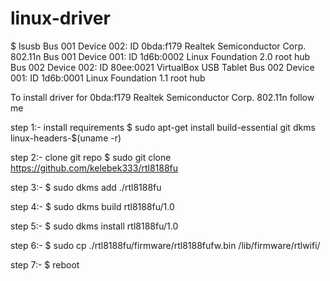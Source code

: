 # linux-driver


$ lsusb
Bus 001 Device 002: ID 0bda:f179 Realtek Semiconductor Corp. 802.11n
Bus 001 Device 001: ID 1d6b:0002 Linux Foundation 2.0 root hub
Bus 002 Device 002: ID 80ee:0021 VirtualBox USB Tablet
Bus 002 Device 001: ID 1d6b:0001 Linux Foundation 1.1 root hub

To install driver for 0bda:f179 Realtek Semiconductor Corp. 802.11n follow me

step 1:- install requirements
$ sudo apt-get install build-essential git dkms linux-headers-$(uname -r)

step 2:- clone git repo
$ sudo git clone https://github.com/kelebek333/rtl8188fu

step 3:- 
$ sudo dkms add ./rtl8188fu

step 4:- 
$ sudo dkms build rtl8188fu/1.0

step 5:- 
$ sudo dkms install rtl8188fu/1.0

step 6:- 
$ sudo cp ./rtl8188fu/firmware/rtl8188fufw.bin /lib/firmware/rtlwifi/

step 7:- 
$ reboot
